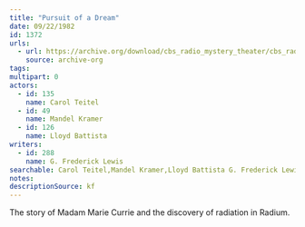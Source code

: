 ```yaml
---
title: "Pursuit of a Dream"
date: 09/22/1982
id: 1372
urls: 
  - url: https://archive.org/download/cbs_radio_mystery_theater/cbs_radio_mystery_theater-1351-1399.zip/cbs_radio_mystery_theater-1351-1399%2Fcbsrmt_1372_pursuit_of_a_dream.mp3
    source: archive-org
tags: 
multipart: 0
actors:  
  - id: 135
    name: Carol Teitel  
  - id: 49
    name: Mandel Kramer  
  - id: 126
    name: Lloyd Battista
writers:  
  - id: 288
    name: G. Frederick Lewis
searchable: Carol Teitel,Mandel Kramer,Lloyd Battista G. Frederick Lewis
notes: 
descriptionSource: kf
---
```

The story of Madam Marie Currie and the discovery of radiation in Radium.